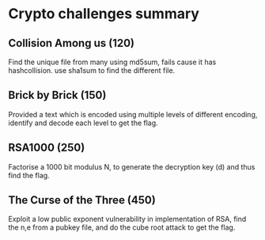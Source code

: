 # Crypto challenges summary

## Collision Among us (120)
Find the unique file from many using md5sum, fails cause it has hashcollision. use sha1sum to find the different file.

## Brick by Brick (150)
Provided a text which is encoded using multiple levels of different encoding, identify and decode each level to get the flag.

## RSA1000 (250)
Factorise a 1000 bit modulus N, to generate the decryption key (d) and thus find the flag.

## The Curse of the Three (450)
Exploit a low public exponent vulnerability in implementation of RSA, find the n,e from a pubkey file, and do the cube root attack to get the flag.
